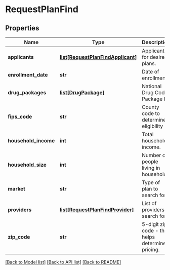# RequestPlanFind

## Properties
Name | Type | Description | Notes
------------ | ------------- | ------------- | -------------
**applicants** | [**list[RequestPlanFindApplicant]**](RequestPlanFindApplicant.md) | Applicants for desired plans. | [optional] 
**enrollment_date** | **str** | Date of enrollment | [optional] 
**drug_packages** | [**list[DrugPackage]**](DrugPackage.md) | National Drug Code Package Id | [optional] 
**fips_code** | **str** | County code to determine eligibility | [optional] 
**household_income** | **int** | Total household income. | [optional] 
**household_size** | **int** | Number of people living in household. | [optional] 
**market** | **str** | Type of plan to search for. | [optional] 
**providers** | [**list[RequestPlanFindProvider]**](RequestPlanFindProvider.md) | List of providers to search for. | [optional] 
**zip_code** | **str** | 5-digit zip code - this helps determine pricing. | [optional] 

[[Back to Model list]](../README.md#documentation-for-models) [[Back to API list]](../README.md#documentation-for-api-endpoints) [[Back to README]](../README.md)


